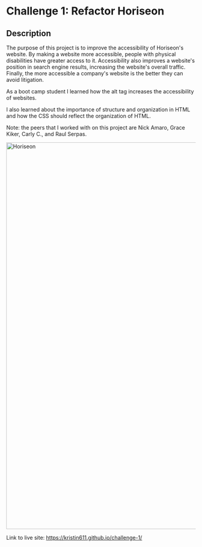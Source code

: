 # Challenge 1: Refactor Horiseon

## Description
The purpose of this project is to improve the accessibility of Horiseon's website. 
By making a website more accessible, people with physical disabilities have greater access to it. Accessibility also improves a website's position in search engine results, increasing the website's overall traffic. 
Finally, the more accessible a company's website is the better they can avoid litigation. 

As a boot camp student I learned how the alt tag increases the accessibility of websites.

I also learned about the importance of structure and organization in HTML and how the CSS should reflect the organization of HTML.

Note: the peers that I worked with on this project are Nick Amaro, Grace Kiker, Carly C., and Raul Serpas.

<img width="1027" alt="Horiseon" src="https://github.com/Kristin611/challenge-1/assets/131815565/dc9cc0fb-e5c1-4a08-8292-c95c634ad4ff">


Link to live site: https://kristin611.github.io/challenge-1/